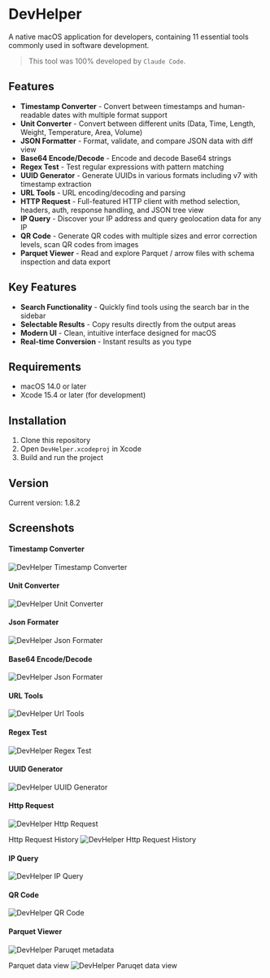 # DevHelper

A native macOS application for developers, containing 11 essential tools commonly used in software development.

> This tool was 100% developed by `Claude Code`.

## Features

- **Timestamp Converter** - Convert between timestamps and human-readable dates with multiple format support
- **Unit Converter** - Convert between different units (Data, Time, Length, Weight, Temperature, Area, Volume)
- **JSON Formatter** - Format, validate, and compare JSON data with diff view
- **Base64 Encode/Decode** - Encode and decode Base64 strings
- **Regex Test** - Test regular expressions with pattern matching
- **UUID Generator** - Generate UUIDs in various formats including v7 with timestamp extraction
- **URL Tools** - URL encoding/decoding and parsing
- **HTTP Request** - Full-featured HTTP client with method selection, headers, auth, response handling, and JSON tree view
- **IP Query** - Discover your IP address and query geolocation data for any IP
- **QR Code** - Generate QR codes with multiple sizes and error correction levels, scan QR codes from images
- **Parquet Viewer** - Read and explore Parquet / arrow files with schema inspection and data export

## Key Features

- **Search Functionality** - Quickly find tools using the search bar in the sidebar
- **Selectable Results** - Copy results directly from the output areas
- **Modern UI** - Clean, intuitive interface designed for macOS
- **Real-time Conversion** - Instant results as you type

## Requirements

- macOS 14.0 or later
- Xcode 15.4 or later (for development)

## Installation

1. Clone this repository
2. Open `DevHelper.xcodeproj` in Xcode
3. Build and run the project

## Version

Current version: 1.8.2

## Screenshots

#### Timestamp Converter
![DevHelper Timestamp Converter](./screenshots/timestamp.png)

#### Unit Converter
![DevHelper Unit Converter](./screenshots/unit.png)

#### Json Formater
![DevHelper Json Formater](./screenshots/json.png)

#### Base64 Encode/Decode
![DevHelper Json Formater](./screenshots/base64.png)

#### URL Tools
![DevHelper Url Tools](./screenshots/url.png)

#### Regex Test
![DevHelper Regex Test](./screenshots/regex.png)

#### UUID Generator
![DevHelper UUID Generator](./screenshots/uuid.png)

#### Http Request
![DevHelper Http Request](./screenshots/http.png)

Http Request History
![DevHelper Http Request History](./screenshots/http_history.png)

#### IP Query
![DevHelper IP Query](./screenshots/ip.png)

#### QR Code
![DevHelper QR Code](./screenshots/qrcode.png)

#### Parquet Viewer
![DevHelper Paruqet metadata](./screenshots/parquet_schema.png)

Parquet data view
![DevHelper Paruqet data view](./screenshots/parquet_data.png)
